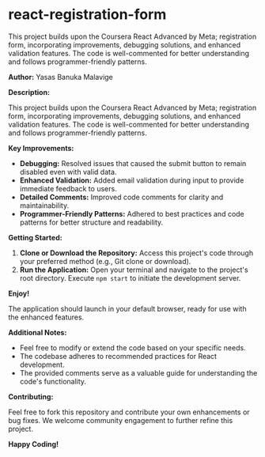 # react-registration-form
This project builds upon the Coursera React Advanced by Meta; registration form, incorporating improvements, debugging solutions, and enhanced validation features. The code is well-commented for better understanding and follows programmer-friendly patterns.

**Author:** Yasas Banuka Malavige 

**Description:**

This project builds upon the Coursera React Advanced by Meta; registration form, incorporating improvements, debugging solutions, and enhanced validation features. The code is well-commented for better understanding and follows programmer-friendly patterns.

**Key Improvements:**

* **Debugging:** Resolved issues that caused the submit button to remain disabled even with valid data.
* **Enhanced Validation:** Added email validation during input to provide immediate feedback to users.
* **Detailed Comments:** Improved code comments for clarity and maintainability.
* **Programmer-Friendly Patterns:** Adhered to best practices and code patterns for better structure and readability.

**Getting Started:**

1. **Clone or Download the Repository:** Access this project's code through your preferred method (e.g., Git clone or download).
2. **Run the Application:** Open your terminal and navigate to the project's root directory. Execute `npm start` to initiate the development server.

**Enjoy!**

The application should launch in your default browser, ready for use with the enhanced features.

**Additional Notes:**

* Feel free to modify or extend the code based on your specific needs.
* The codebase adheres to recommended practices for React development.
* The provided comments serve as a valuable guide for understanding the code's functionality.

**Contributing:**

Feel free to fork this repository and contribute your own enhancements or bug fixes. We welcome community engagement to further refine this project.

**Happy Coding!**

